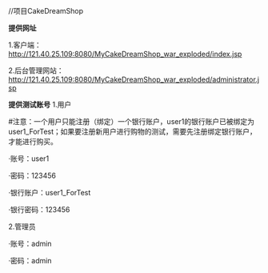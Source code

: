 //项目CakeDreamShop


**提供网址**

1.客户端：http://121.40.25.109:8080/MyCakeDreamShop_war_exploded/index.jsp

2.后台管理网站：http://121.40.25.109:8080/MyCakeDreamShop_war_exploded/administrator.jsp


**提供测试账号**
1.用户

#注意：一个用户只能注册（绑定）一个银行账户，user1的银行账户已被绑定为user1_ForTest；如果要注册新用户进行购物的测试，需要先注册绑定银行账户，才能进行购买。

·账号：user1

·密码：123456

·银行账户：user1_ForTest

·银行密码：123456


2.管理员

·账号：admin

·密码：admin
